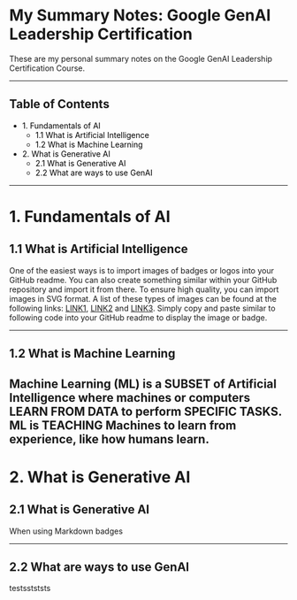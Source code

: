 # My Summary Notes: Google GenAI Leadership Certification

These are my personal summary notes on the Google GenAI Leadership Certification Course.  

---

<style>
  .toc a {
    text-decoration: none;
    color: black;
  }

  .toc a:hover {
    color: #007acc; /* Optional: add hover effect */
  }
</style>

<h2>Table of Contents</h2>
<ul class="toc">
  <li><a href="#1-fundamentals-of-ai">1. Fundamentals of AI</a>
    <ul>
      <li><a href="#11-what-is-artificial-intelligence">1.1 What is Artificial Intelligence</a></li>
      <li><a href="#12-what-is-machine-learning">1.2 What is Machine Learning</a></li>
    </ul>
  </li>
  <li><a href="#2-what-is-generative-ai">2. What is Generative AI</a>
    <ul>
      <li><a href="#21-what-is-generative-ai">2.1 What is Generative AI</a></li>
      <li><a href="#22-what-are-ways-to-use-genai">2.2 What are ways to use GenAI</a></li>
    </ul>
  </li>
</ul>

<hr />

# 1. Fundamentals of AI
## 1.1 What is Artificial Intelligence
One of the easiest ways is to import images of badges or logos into your GitHub readme. You can also create something similar within your GitHub repository and import it from there. To ensure high quality, you can import images in SVG format. A list of these types of images can be found at the following links: [LINK1](https://github.com/MikeCodesDotNET/ColoredBadges#), [LINK2](https://simpleicons.org/?q=tens) and [LINK3](https://github.com/marwin1991/profile-technology-icons). Simply copy and paste similar to following code into your GitHub readme to display the image or badge.

------------------------
## 1.2 What is Machine Learning
Machine Learning (ML) is a SUBSET of Artificial Intelligence where machines or computers LEARN FROM DATA to perform SPECIFIC TASKS. 
ML is TEACHING Machines to learn from experience, like how humans learn. 
------------------------
# 2. What is Generative AI
## 2.1 What is Generative AI

When using Markdown badges

----------------
## 2.2 What are ways to use GenAI

testsstststs

